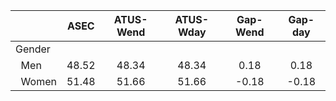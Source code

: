 
|                      |         ASEC |    ATUS-Wend |    ATUS-Wday |     Gap-Wend |      Gap-day |
| -------------------- | :----------: | :----------: | :----------: | :----------: | :----------: |
| Gender               |              |              |              |              |              |
| &nbsp;&nbsp;Men      |        48.52 |        48.34 |        48.34 |         0.18 |         0.18 |
| &nbsp;&nbsp;Women    |        51.48 |        51.66 |        51.66 |        -0.18 |        -0.18 |

